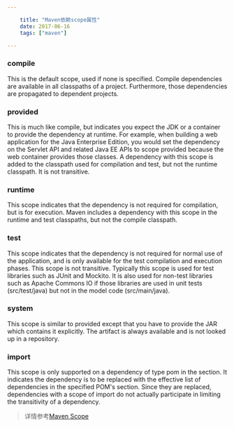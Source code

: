 ```yaml
---

    title: "Maven依赖scope属性"
    date: 2017-06-16
    tags: ["maven"]

---
```


### compile
This is the default scope, used if none is specified. Compile dependencies are available in all classpaths of a project. Furthermore, those dependencies are propagated to dependent projects.
### provided
This is much like compile, but indicates you expect the JDK or a container to provide the dependency at runtime. For example, when building a web application for the Java Enterprise Edition, you would set the dependency on the Servlet API and related Java EE APIs to scope provided because the web container provides those classes. A dependency with this scope is added to the classpath used for compilation and test, but not the runtime classpath. It is not transitive.
### runtime
This scope indicates that the dependency is not required for compilation, but is for execution. Maven includes a dependency with this scope in the runtime and test classpaths, but not the compile classpath.
### test
This scope indicates that the dependency is not required for normal use of the application, and is only available for the test compilation and execution phases. This scope is not transitive. Typically this scope is used for test libraries such as JUnit and Mockito. It is also used for non-test libraries such as Apache Commons IO if those libraries are used in unit tests (src/test/java) but not in the model code (src/main/java).
### system
This scope is similar to provided except that you have to provide the JAR which contains it explicitly. The artifact is always available and is not looked up in a repository.
### import
This scope is only supported on a dependency of type pom in the <dependencyManagement> section. It indicates the dependency is to be replaced with the effective list of dependencies in the specified POM's <dependencyManagement> section. Since they are replaced, dependencies with a scope of import do not actually participate in limiting the transitivity of a dependency.

> 详情参考[Maven Scope](https://maven.apache.org/guides/introduction/introduction-to-dependency-mechanism.html#dependency-scope)